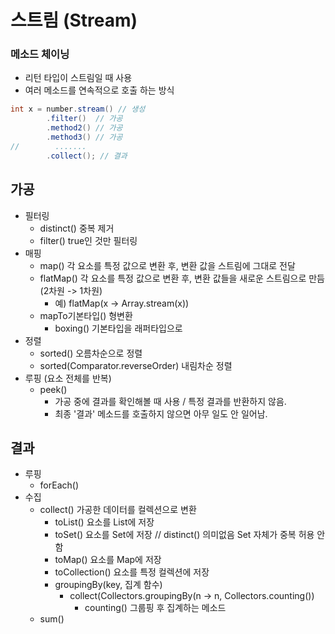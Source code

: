 # 스트림 (Stream)

### 메소드 체이닝
- 리턴 타입이 스트림일 때 사용
- 여러 메소드를 연속적으로 호출 하는 방식
```java
int x = number.stream() // 생성
        .filter()  // 가공
        .method2() // 가공
        .method3() // 가공
//        .......
        .collect(); // 결과
```

## 가공
- 필터링
  - distinct() 중복 제거
  - filter() true인 것만 필터링
- 매핑
  - map() 각 요소를 특정 값으로 변환 후, 변환 값을 스트림에 그대로 전달
  - flatMap() 각 요소를 특정 값으로 변환 후, 변환 값들을 새로운 스트림으로 만듬 (2차원 -> 1차원)
    - 예) flatMap(x -> Array.stream(x))
  - mapTo기본타입() 형변환
    - boxing() 기본타입을 래퍼타입으로
- 정렬
  - sorted() 오름차순으로 정렬
  - sorted(Comparator.reverseOrder) 내림차순 정렬
- 루핑 (요소 전체를 반복)
  - peek() 
    - 가공 중에 결과를 확인해볼 때 사용 / 특정 결과를 반환하지 않음.
    - 최종 '결과' 메소드를 호출하지 않으면 아무 일도 안 일어남.

## 결과
- 루핑
  - forEach()
- 수집
  - collect() 가공한 데이터를 컬렉션으로 변환
    - toList() 요소를 List에 저장
    - toSet() 요소를 Set에 저장 // distinct() 의미없음 Set 자체가 중복 허용 안함
    - toMap() 요소를 Map에 저장
    - toCollection() 요소를 특정 컬렉션에 저장
    - groupingBy(key, 집계 함수) 
      - collect(Collectors.groupingBy(n -> n, Collectors.counting())
        - counting() 그룹핑 후 집계하는 메소드
  - sum()